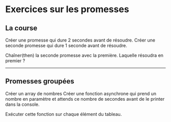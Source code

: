 # Exercices sur les promesses

## La course
Créer une promesse qui dure 2 secondes avant de résoudre.
Créer une seconde promesse qui dure 1 seconde avant de résoudre.

Chaîner(then) la seconde promesse avec la première. 
Laquelle résoudra en premier ? 

---

## Promesses groupées
Créer un array de nombres
Créer une fonction asynchrone qui prend un nombre en paramètre et attends ce nombre de secondes avant de le printer dans la console.

Exécuter cette fonction sur chaque élément du tableau.

<!-- TODO: trouver d'autres exercices sur les promesses -->